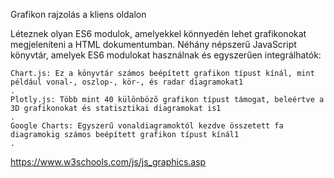 Grafikon rajzolás a kliens oldalon

Léteznek olyan ES6 modulok, amelyekkel könnyedén lehet grafikonokat megjeleníteni a HTML dokumentumban. Néhány népszerű JavaScript könyvtár, amelyek ES6 modulokat használnak és egyszerűen integrálhatók:

    Chart.js: Ez a könyvtár számos beépített grafikon típust kínál, mint például vonal-, oszlop-, kör-, és radar diagramokat1
    .
    Plotly.js: Több mint 40 különböző grafikon típust támogat, beleértve a 3D grafikonokat és statisztikai diagramokat is1
    .
    Google Charts: Egyszerű vonaldiagramoktól kezdve összetett fa diagramokig számos beépített grafikon típust kínál1
    .

https://www.w3schools.com/js/js_graphics.asp